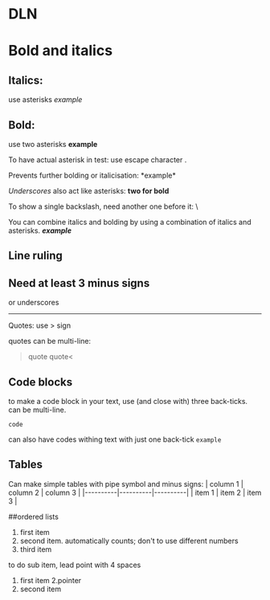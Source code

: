 # DLN
# Bold and italics
## Italics:
use asterisks *example*
## Bold:
use two asterisks **example**

To have actual asterisk in test: use escape character \.

Prevents further bolding or italicisation: \*example*


_Underscores_ also act like asterisks: __two for bold__

To show a single backslash, need another one before it: \\

You can combine italics and bolding by using a combination of italics and asterisks. _**example**_
## Line ruling

Need at least 3 minus signs
---
or underscores
___

Quotes: use > sign

quotes can be multi-line:
>quote
quote<

## Code blocks

to make a code block in your text, use (and close with) three back-ticks. can be multi-line.

```code```

can also have codes withing text with just one back-tick `example`


## Tables
Can make simple tables with pipe symbol and minus signs:
 | column 1 | column 2 | column 3 |
 |----------|----------|----------|
 |  item 1  |  item 2  | item 3   |


##ordered lists
1. first item
1. second item. automatically counts; don't to use different numbers
2. third item

to do sub item, lead point with 4 spaces
1. first item
    2.pointer
2. second item
